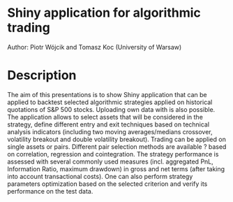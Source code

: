 # Shiny application for algorithmic trading

Author: Piotr Wójcik and Tomasz Koc (University of Warsaw)

# Description

The aim of this presentations is to show Shiny application that can be applied to backtest selected algorithmic strategies applied on historical quotations of S&P 500 stocks. Uploading own data with is also possible. The application allows to select assets that will be considered in the strategy, define different entry and exit techniques based on technical analysis indicators (including two moving averages/medians crossover, volatility breakout and double volatility breakout). Trading can be applied on single assets or pairs. Different pair selection methods are available ? based on correlation, regression and cointegration. The strategy performance is assessed with several commonly used measures (incl. aggregated PnL, Information Ratio, maximum drawdown) in gross and net terms (after taking into account transactional costs). One can also perform strategy parameters optimization based on the selected criterion and verify its performance on the test data. 

